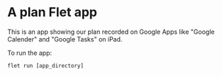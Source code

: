 # A plan Flet app

This is an app showing our plan recorded on Google Apps like "Google Calender" and "Google Tasks" on iPad.


To run the app:

```
flet run [app_directory]
```